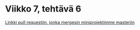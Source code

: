 # Viikko 7, tehtävä 6

[Linkki pull requestiin, jonka mergesin miniprojektimme masteriin](https://github.com/Kahvipuu/OhtuMiniprojekti/pull/2)
